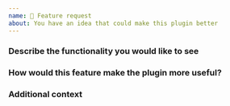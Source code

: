 ```yaml
---
name: 🚀 Feature request
about: You have an idea that could make this plugin better
---
```


### Describe the functionality you would like to see
<!-- A clear and concise description of the features or functionality you feel is missing.
For example: I want to use the plugin and Square Readers to save cards on file for future purchases. -->

### How would this feature make the plugin more useful?
<!-- Provide context for how the requested functionality would improve your ability to develop successful applications with this plugin.
For example: Being able to save cards-on-file for returning customers will make it easier for those customers to also buy things online from a companion website. -->

### Additional context
<!-- Add any other context about the feature request here. -->
